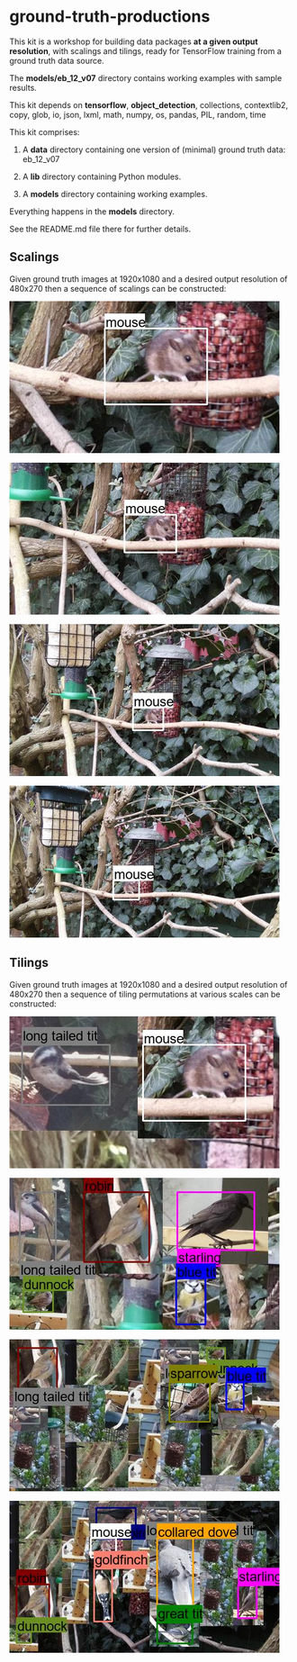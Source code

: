 # ground-truth-productions

This kit is a workshop for building data packages **at a given output resolution**, with scalings and tilings, ready for TensorFlow training from a ground truth data source.

The **models/eb_12_v07** directory contains working examples with sample results. 

This kit depends on **tensorflow**, **object_detection**, collections, contextlib2, copy, glob, io, json, lxml, math, numpy, os, pandas, PIL, random, time

This kit comprises:

1. A **data** directory containing one version of (minimal) ground truth data:<br>
    eb_12_v07
    
2. A **lib** directory containing Python modules.


3. A **models** directory containing working examples.

Everything happens in the **models** directory.

See the README.md file there for further details.


## Scalings
Given ground truth images at 1920x1080 and a desired output resolution of 480x270 then a sequence of scalings can be constructed:

![480x270@480x270](scaled_g_480x270@480x270_00-15-44_543-acd008-pi_1-(1).jpg)

![960x540@480x270](scaled_m_960x540@480x270_00-15-44_543-acd008-pi_1-(1).jpg)

![1600x900@480x270](scaled_s_1600x900@480x270_00-15-44_543-acd008-pi_1-(1).jpg)

![1920x1080@480x270](scaled_x_1920x1080@480x270_00-15-44_543-acd008-pi_1-(1).jpg)

## Tilings
Given ground truth images at 1920x1080 and a desired output resolution of 480x270 then a sequence of tiling permutations at various scales can be constructed:

![480x270@480x270](tiled_g_480x270@480x270_0_1-(2).jpg)

![960x540@480x270](tiled_m_960x540@480x270_0_1-(5).jpg)

![1600x900@480x270](tiled_s_1600x900@480x270_0_1-(6).jpg)

![1920x1080@480x270](tiled_x_1920x1080@480x270_0_1-(10).jpg)


